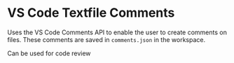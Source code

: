 # VS Code Textfile Comments

Uses the VS Code Comments API to enable the user to create comments on files.
These comments are saved in `comments.json` in the workspace.

Can be used for code review
